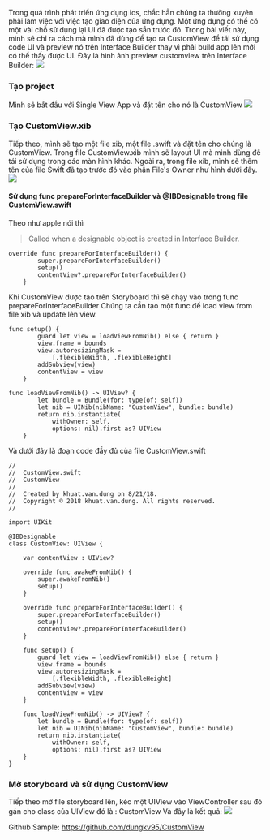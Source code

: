 Trong quá trình phát triển ứng dụng ios, chắc hẳn chúng ta thường xuyên phải làm việc với việc tạo giao diện của ứng dụng. Một ứng dụng có thể có một vài chỗ sử dụng lại UI đã được tạo sẵn trước đó. Trong bài viết này, mình sẽ chỉ ra cách mà mình đã dùng để tạo ra CustomView để tái sử dụng code UI và preview nó trên  Interface Builder thay vì phải build app lên mới có thể thấy được UI.
Đây là hình ảnh preview customview trên  Interface Builder:
![](https://images.viblo.asia/51ea4ef0-27a2-464a-8096-10b90692860b.png)

### Tạo project
Mình sẽ bắt đầu với Single View App và đặt tên cho nó là CustomView
 ![](https://images.viblo.asia/2f022947-9559-4b46-b02a-046609ee1c3c.png)
### Tạo CustomView.xib
Tiếp theo, mình sẽ tạo một file xib, một file .swift và đặt tên cho chúng là CustomView.
Trong file CustomView.xib mình sẽ layout UI mà mình dùng để tái sử dụng trong các màn hình khác. Ngoài ra, trong file xib, mình sẽ thêm tên của file Swift đã tạo trước đó vào phần File's Owner như hình dưới đây. 
![](https://images.viblo.asia/21f3a06c-fd2d-4b0a-83a3-823bc101413e.png)
#### Sử dụng func prepareForInterfaceBuilder và @IBDesignable trong file CustomView.swift
Theo như apple nói thì 
> Called when a designable object is created in Interface Builder.
```
override func prepareForInterfaceBuilder() {
        super.prepareForInterfaceBuilder()
        setup()
        contentView?.prepareForInterfaceBuilder()
    }
```

Khi CustomView được tạo trên Storyboard thì sẽ chạy vào trong func prepareForInterfaceBuilder
Chúng ta cần tạo một func để load view from file xib và update lên view.
```
func setup() {
        guard let view = loadViewFromNib() else { return }
        view.frame = bounds
        view.autoresizingMask =
            [.flexibleWidth, .flexibleHeight]
        addSubview(view)
        contentView = view
    }
```
```
func loadViewFromNib() -> UIView? {
        let bundle = Bundle(for: type(of: self))
        let nib = UINib(nibName: "CustomView", bundle: bundle)
        return nib.instantiate(
            withOwner: self,
            options: nil).first as? UIView
    }
```

Và dưới đây là đoạn code đầy đủ của file CustomView.swift
```
//
//  CustomView.swift
//  CustomView
//
//  Created by khuat.van.dung on 8/21/18.
//  Copyright © 2018 khuat.van.dung. All rights reserved.
//

import UIKit

@IBDesignable
class CustomView: UIView {
    
    var contentView : UIView?
    
    override func awakeFromNib() {
        super.awakeFromNib()
        setup()
    }
    
    override func prepareForInterfaceBuilder() {
        super.prepareForInterfaceBuilder()
        setup()
        contentView?.prepareForInterfaceBuilder()
    }
    
    func setup() {
        guard let view = loadViewFromNib() else { return }
        view.frame = bounds
        view.autoresizingMask =
            [.flexibleWidth, .flexibleHeight]
        addSubview(view)
        contentView = view
    }
    
    func loadViewFromNib() -> UIView? {
        let bundle = Bundle(for: type(of: self))
        let nib = UINib(nibName: "CustomView", bundle: bundle)
        return nib.instantiate(
            withOwner: self,
            options: nil).first as? UIView
    }
}

```


### Mở storyboard và sử dụng CustomView
Tiếp theo mở file storyboard lên, kéo một UIView vào ViewController sau đó gán cho class của UIView đó là : CustomView
Và đây là kết quả:
![](https://images.viblo.asia/58a3563c-de9c-44dc-9faf-ce87027fd11b.png)

Github Sample: https://github.com/dungkv95/CustomView